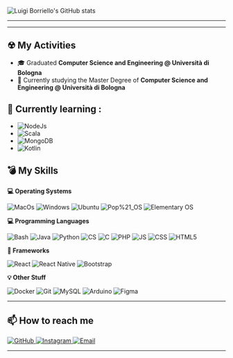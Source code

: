 ![Luigi Borriello's GitHub stats](https://github-readme-stats.vercel.app/api?username=luigi-borriello00&show_icons=true&theme=dark)

----
---

## ☢ My Activities

- 🎓 Graduated **Computer Science and Engineering @ Università di Bologna**
- 🔭 Currently studying the Master Degree of **Computer Science and Engineering @ Università di Bologna**

## 🌱 Currently learning :
  <ul>
  <li>
    <img alt="NodeJs" src="https://img.shields.io/badge/-NodeJS-092E20?style=for-the-badge&logo=node.js&logoColor=green&color=white" />
  </li>
  <li>
    <img alt="Scala" src="https://img.shields.io/badge/-Scala-092E20?style=for-the-badge&logo=scala&logoColor=white&color=red" />
  </li>
  <li>    
    <img alt="MongoDB" src="https://img.shields.io/badge/MongoDB-4EA94B?style=for-the-badge&logo=mongodb&logoColor=white"/>
  </li>
   <li>
    <img alt="Kotlin" src="https://img.shields.io/badge/-Kotlin-092E20?style=for-the-badge&logo=android&logoColor=black&color=green" />
  </li>  
  </ul>


## 💣 My Skills

  
  <b> 💻 Operating Systems </b> <br> 
  <p> 
  <img alt="MacOs" src="https://img.shields.io/badge/-MacOs-64BAFF?style=for-the-badge&logo=macos&logoColor=white&color=purple" />
  <img alt="Windows" src="https://img.shields.io/badge/-Windows-0078D6?style=for-the-badge&logo=windows&logoColor=white" />
  <img alt="Ubuntu" src="https://img.shields.io/badge/-Ubuntu-E95420?style=for-the-badge&logo=ubuntu&logoColor=white" />
  <img alt="Pop%21_OS" src="https://img.shields.io/badge/-Pop%21_OS-FCC624?style=for-the-badge&logo=pop!_os&logoColor=black" />
  <img alt="Elementary OS" src="https://img.shields.io/badge/-Elementary-64BAFF?style=for-the-badge&logo=elementary&logoColor=black" />
  </p>
  
  <b> 💻 Programming Languages </b> <br>
  <p>
    <img alt="Bash" src="https://img.shields.io/badge/-Bash-000000?style=for-the-badge&logo=gnu-bash&logoColor=white" />
    <img alt="Java" src="https://img.shields.io/badge/-Java-007396?style=for-the-badge&logo=java&logoColor=orange&color=orange" />
    <img alt="Python" src="https://img.shields.io/badge/-Python-3776AB?style=for-the-badge&logo=python&logoColor=yellow" />
    <img alt="CS" src="https://img.shields.io/badge/-C %23-239120?style=for-the-badge&logo=c-sharp&logoColor=white" />
    <img alt="C" src="https://img.shields.io/badge/-Ansi C-A8B9CC?style=for-the-badge&logo=c&logoColor=black" />
    <img alt="PHP" src="https://img.shields.io/badge/-PHP-777BB4?style=for-the-badge&logo=php&logoColor=black" />
    <img alt="JS" src="https://img.shields.io/badge/-JavaScript-F7DF1E?style=for-the-badge&logo=javascript&logoColor=white" />
    <img alt="CSS" src="https://img.shields.io/badge/-CSS-1572B6?style=for-the-badge&logo=css3&logoColor=white" />  
    <img alt="HTML5" src="https://img.shields.io/badge/-HTML5-E34F26?style=for-the-badge&logo=html5&logoColor=white" />
  </p>
  
  <b> 🔮 Frameworks </b> <br>
  <p>
    <img alt="React" src="https://img.shields.io/badge/-React-092E20?style=for-the-badge&logo=react&logoColor=white&color=blue" />
    <img alt="React Native" src="https://img.shields.io/badge/-ReactNative-092E20?style=for-the-badge&logo=react&logoColor=blue&color=white" />
    <img alt="Bootstrap" src="https://img.shields.io/badge/-Bootstrap-563D7C?style=for-the-badge&logo=bootstrap&logoColor=white" />  
  </p>
  
  <b> 💡 Other Stuff </b> <br>
  <p>
    <img alt="Docker" src="https://img.shields.io/badge/-Docker-092E20?style=for-the-badge&logo=docker&logoColor=white&color=blue" />
    <img alt="Git" src="https://img.shields.io/badge/-Git-F05032?style=for-the-badge&logo=Git&logoColor=white" />
    <img alt="MySQL" src="https://img.shields.io/badge/-MySQL-4479A1?style=for-the-badge&logo=mysql&logoColor=white" />  
    <img alt="Arduino" src="https://img.shields.io/badge/-Arduino-00979D?style=for-the-badge&logo=Arduino&logoColor=white" />
    <img alt="Figma" src="https://img.shields.io/badge/Figma-F24E1E?style=for-the-badge&logo=figma&logoColor=white" />
  </p>


----

## 📫 How to reach me
<p>
  <a href="https://github.com/luigi-borriello00">
    <img alt="GitHub" src="https://img.shields.io/badge/-Github-181717?style=for-the-badge&logo=github&logoColor=white" />
  </a> 
  <a href="https://www.instagram.com/luigi.borriello_/">
    <img alt="Instagram" src="https://img.shields.io/badge/-Instagram-E4405F?style=for-the-badge&logo=instagram&logoColor=white" />
  </a> 
  <a href="mailto:developer.borriello.luigi00@gmail.com">
    <img alt="Email" src="https://img.shields.io/badge/-Email-D14836?style=for-the-badge&logo=gmail&logoColor=white" />
  </a>  
  
</p>

----
<!--
## 💫 Useless Section

![image](https://github.com/alemazzo/alemazzo/blob/main/dino.gif)


Here are some ideas to get you started:

- 🔭 I’m currently working on ...
- 🌱 I’m currently learning ...
- 👯 I’m looking to collaborate on ...
- 🤔 I’m looking for help with ...
- 💬 Ask me about ...
- 📫 How to reach me: ...
- 😄 Pronouns: ...
- ⚡ Fun fact: ...
-->
